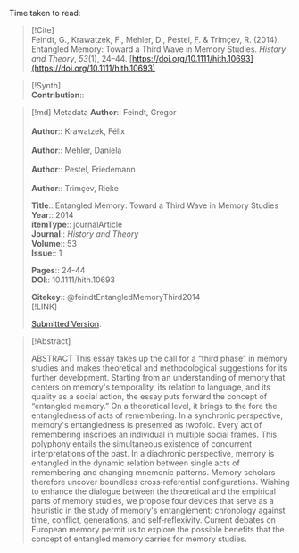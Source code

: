 Time taken to read: 
> [!Cite]  
> Feindt, G., Krawatzek, F., Mehler, D., Pestel, F. & Trimçev, R. (2014). Entangled Memory: Toward a Third Wave in Memory Studies. _History and Theory_, _53_(1), 24–44. [https://doi.org/10.1111/hith.10693](https://doi.org/10.1111/hith.10693)

> [!Synth]  
>**Contribution**::

>[!md]  Metadata
> **Author**:: Feindt, Gregor</br>  
> **Author**:: Krawatzek, Félix</br>  
> **Author**:: Mehler, Daniela</br>  
> **Author**:: Pestel, Friedemann</br>  
> **Author**:: Trimçev, Rieke</br>  
>    
> **Title**:: Entangled Memory: Toward a Third Wave in Memory Studies    
> **Year**:: 2014     
>**itemType**:: journalArticle    
>**Journal**:: *History and Theory*    
>**Volume**:: 53    
>**Issue**:: 1     
>    
>    
>     
> **Pages**:: 24-44    
>**DOI**:: 10.1111/hith.10693    
>
> 
>    
> **Citekey**:: @feindtEntangledMemoryThird2014    
> [!LINK]   
>  
>  [Submitted Version](file://C:\Users\julia\Zotero\storage\I4HCKDID\Feindt%20et%20al.%20-%202014%20-%20ENTANGLED%20MEMORY%20TOWARD%20A%20THIRD%20WAVE%20IN%20MEMORY%20ST.pdf).

> [!Abstract]  
>  
> ABSTRACT
            This essay takes up the call for a “third phase” in memory studies and makes theoretical and methodological suggestions for its further development. Starting from an understanding of memory that centers on memory's temporality, its relation to language, and its quality as a social action, the essay puts forward the concept of “entangled memory.” On a theoretical level, it brings to the fore the entangledness of acts of remembering. In a synchronic perspective, memory's entangledness is presented as twofold. Every act of remembering inscribes an individual in multiple social frames. This polyphony entails the simultaneous existence of concurrent interpretations of the past. In a diachronic perspective, memory is entangled in the dynamic relation between single acts of remembering and changing mnemonic patterns. Memory scholars therefore uncover boundless cross‐referential configurations. Wishing to enhance the dialogue between the theoretical and the empirical parts of memory studies, we propose four devices that serve as a heuristic in the study of memory's entanglement: chronology against time, conflict, generations, and self‐reflexivity. Current debates on European memory permit us to explore the possible benefits that the concept of entangled memory carries for memory studies.  
>>  
